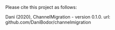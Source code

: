 Please cite this project as follows:

Dani (2020),  ChannelMigration - version 0.1.0. url: github.com/DaniBodor/channelmigration
